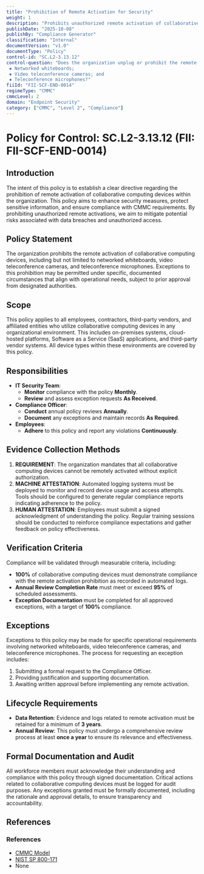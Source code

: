 ```yaml
---
title: "Prohibition of Remote Activation for Security"
weight: 1
description: "Prohibits unauthorized remote activation of collaborative computing devices to enhance security and protect sensitive information within the organization."
publishDate: "2025-10-08"
publishBy: "Compliance Generator"
classification: "Internal"
documentVersion: "v1.0"
documentType: "Policy"
control-id: "SC.L2-3.13.12"
control-question: "Does the organization unplug or prohibit the remote activation of collaborative computing devices with the following exceptions: 
 ▪ Networked whiteboards; 
 ▪ Video teleconference cameras; and 
 ▪ Teleconference microphones?"
fiiId: "FII-SCF-END-0014"
regimeType: "CMMC"
cmmcLevel: 2
domain: "Endpoint Security"
category: ["CMMC", "Level 2", "Compliance"]
---
```


# Policy for Control: SC.L2-3.13.12 (FII: FII-SCF-END-0014)

## Introduction
The intent of this policy is to establish a clear directive regarding the prohibition of remote activation of collaborative computing devices within the organization. This policy aims to enhance security measures, protect sensitive information, and ensure compliance with CMMC requirements. By prohibiting unauthorized remote activations, we aim to mitigate potential risks associated with data breaches and unauthorized access.

## Policy Statement
The organization prohibits the remote activation of collaborative computing devices, including but not limited to networked whiteboards, video teleconference cameras, and teleconference microphones. Exceptions to this prohibition may be permitted under specific, documented circumstances that align with operational needs, subject to prior approval from designated authorities.

## Scope
This policy applies to all employees, contractors, third-party vendors, and affiliated entities who utilize collaborative computing devices in any organizational environment. This includes on-premises systems, cloud-hosted platforms, Software as a Service (SaaS) applications, and third-party vendor systems. All device types within these environments are covered by this policy.

## Responsibilities
- **IT Security Team**: 
  - **Monitor** compliance with the policy **Monthly**.
  - **Review** and assess exception requests **As Received**.
- **Compliance Officer**: 
  - **Conduct** annual policy reviews **Annually**.
  - **Document** any exceptions and maintain records **As Required**.
- **Employees**: 
  - **Adhere** to this policy and report any violations **Continuously**.

## Evidence Collection Methods
1. **REQUIREMENT**: The organization mandates that all collaborative computing devices cannot be remotely activated without explicit authorization.
2. **MACHINE ATTESTATION**: Automated logging systems must be deployed to monitor and record device usage and access attempts. Tools should be configured to generate regular compliance reports indicating adherence to the policy.
3. **HUMAN ATTESTATION**: Employees must submit a signed acknowledgment of understanding the policy. Regular training sessions should be conducted to reinforce compliance expectations and gather feedback on policy effectiveness.

## Verification Criteria
Compliance will be validated through measurable criteria, including:
- **100%** of collaborative computing devices must demonstrate compliance with the remote activation prohibition as recorded in automated logs.
- **Annual Review Completion Rate** must meet or exceed **95%** of scheduled assessments.
- **Exception Documentation** must be completed for all approved exceptions, with a target of **100%** compliance.

## Exceptions
Exceptions to this policy may be made for specific operational requirements involving networked whiteboards, video teleconference cameras, and teleconference microphones. The process for requesting an exception includes:
1. Submitting a formal request to the Compliance Officer.
2. Providing justification and supporting documentation.
3. Awaiting written approval before implementing any remote activation.

## Lifecycle Requirements
- **Data Retention**: Evidence and logs related to remote activation must be retained for a minimum of **3 years**.
- **Annual Review**: This policy must undergo a comprehensive review process at least **once a year** to ensure its relevance and effectiveness.

## Formal Documentation and Audit
All workforce members must acknowledge their understanding and compliance with this policy through signed documentation. Critical actions related to collaborative computing devices must be logged for audit purposes. Any exceptions granted must be formally documented, including the rationale and approval details, to ensure transparency and accountability.

## References
### References
- [CMMC Model](https://cmmc-ab.org) 
- [NIST SP 800-171](https://csrc.nist.gov/publications/detail/sp/800-171/rev-2/final) 
- None